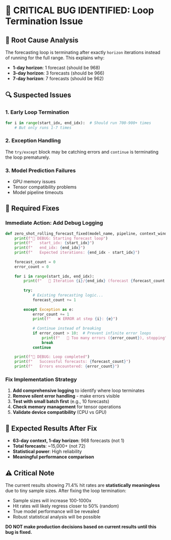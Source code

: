# 🔧 CRITICAL BUG IDENTIFIED: Loop Termination Issue

## 🚨 Root Cause Analysis

The forecasting loop is terminating after exactly `horizon` iterations instead of running for the full range. This explains why:

- **1-day horizon**: 1 forecast (should be 968)
- **3-day horizon**: 3 forecasts (should be 966) 
- **7-day horizon**: 7 forecasts (should be 962)

## 🔍 Suspected Issues

### 1. **Early Loop Termination**
```python
for i in range(start_idx, end_idx):  # Should run 700-900+ times
    # But only runs 1-7 times
```

### 2. **Exception Handling**
The `try/except` block may be catching errors and `continue` is terminating the loop prematurely.

### 3. **Model Prediction Failures**
- GPU memory issues
- Tensor compatibility problems
- Model pipeline timeouts

## 🎯 Required Fixes

### **Immediate Action: Add Debug Logging**

```python
def zero_shot_rolling_forecast_fixed(model_name, pipeline, context_window, horizon, max_samples=None):
    print(f"🔧 DEBUG: Starting forecast loop")
    print(f"   start_idx: {start_idx}")
    print(f"   end_idx: {end_idx}")
    print(f"   Expected iterations: {end_idx - start_idx}")
    
    forecast_count = 0
    error_count = 0
    
    for i in range(start_idx, end_idx):
        print(f"   🔄 Iteration {i}/{end_idx} (forecast {forecast_count + 1})")
        
        try:
            # Existing forecasting logic...
            forecast_count += 1
            
        except Exception as e:
            error_count += 1
            print(f"   ❌ ERROR at step {i}: {e}")
            
            # Continue instead of breaking
            if error_count > 10:  # Prevent infinite error loops
                print(f"   🚨 Too many errors ({error_count}), stopping")
                break
            continue
    
    print(f"🔧 DEBUG: Loop completed")
    print(f"   Successful forecasts: {forecast_count}")
    print(f"   Errors encountered: {error_count}")
```

### **Fix Implementation Strategy**

1. **Add comprehensive logging** to identify where loop terminates
2. **Remove silent error handling** - make errors visible
3. **Test with small batch first** (e.g., 10 forecasts)
4. **Check memory management** for tensor operations
5. **Validate device compatibility** (CPU vs GPU)

## 🚀 Expected Results After Fix

- **63-day context, 1-day horizon**: 968 forecasts (not 1)
- **Total forecasts**: ~15,000+ (not 72)
- **Statistical power**: High reliability
- **Meaningful performance comparison**

## ⚠️ Critical Note

The current results showing 71.4% hit rates are **statistically meaningless** due to tiny sample sizes. After fixing the loop termination:

- Sample sizes will increase 100-1000x
- Hit rates will likely regress closer to 50% (random)
- True model performance will be revealed
- Robust statistical analysis will be possible

**DO NOT make production decisions based on current results until this bug is fixed.**